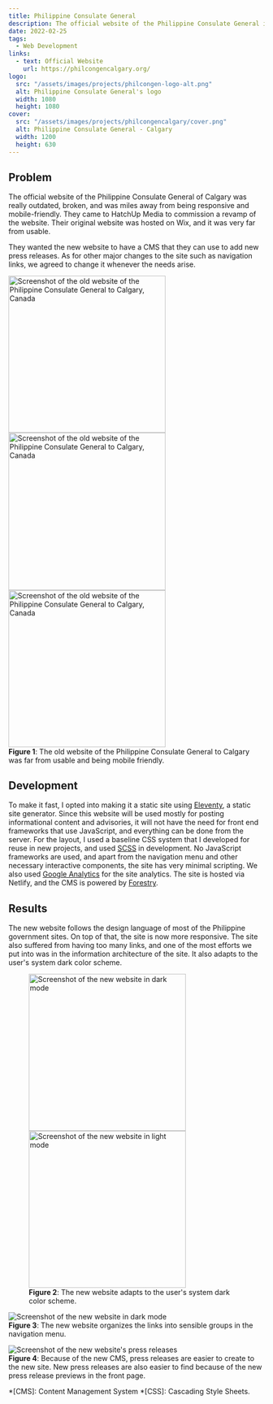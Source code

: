 ```yaml
---
title: Philippine Consulate General
description: The official website of the Philippine Consulate General in Calgary, Alberta, Canada.
date: 2022-02-25
tags:
  - Web Development
links:
  - text: Official Website
    url: https://philcongencalgary.org/
logo:
  src: "/assets/images/projects/philcongen-logo-alt.png"
  alt: Philippine Consulate General's logo
  width: 1080
  height: 1080
cover:
  src: "/assets/images/projects/philcongencalgary/cover.png"
  alt: Philippine Consulate General - Calgary
  width: 1200
  height: 630
---
```


## Problem

The official website of the Philippine Consulate General of Calgary was really outdated, broken, and was miles away from being responsive and mobile-friendly. They came to HatchUp Media to commission a revamp of the website. Their original website was hosted on Wix, and it was very far from usable.

They wanted the new website to have a CMS that they can use to add new press releases. As for other major changes to the site such as navigation links, we agreed to change it whenever the needs arise.

<figure class="image" style="width: min(90ch, 100%); margin-inline: auto;">
  <div class="center-justified cluster gap--m">
    <img style="width: min(35ch, 100%); flex-basis: 35ch; flex-grow: 0;" src="/assets/images/projects/philcongencalgary/philcongen-old-1.png" alt="Screenshot of the old website of the Philippine Consulate General to Calgary, Canada">
    <img style="width: min(35ch, 100%); flex-basis: 35ch; flex-grow: 0;" src="/assets/images/projects/philcongencalgary/philcongen-old.png" alt="Screenshot of the old website of the Philippine Consulate General to Calgary, Canada">
    <img style="width: min(35ch, 100%); flex-basis: 35ch; flex-grow: 0;" src="/assets/images/projects/philcongencalgary/philcongen-old-2.png" alt="Screenshot of the old website of the Philippine Consulate General to Calgary, Canada">
  </div>
  <figcaption>
    <strong>Figure 1</strong>: The old website of the Philippine Consulate General to Calgary was far from usable and being mobile friendly.
  </figcaption>
</figure>

## Development

To make it fast, I opted into making it a static site using [Eleventy][eleventy], a static site generator. Since this website will be used mostly for posting informational content and advisories, it will not have the need for front end frameworks that use JavaScript, and everything can be done from the server. For the layout, I used a baseline CSS system that I developed for reuse in new projects, and used [SCSS][scss] in development. No JavaScript frameworks are used, and apart from the navigation menu and other necessary interactive components, the site has very minimal scripting. We also used [Google Analytics][ga] for the site analytics. The site is hosted via Netlify, and the CMS is powered by [Forestry][forestry].

## Results

The new website follows the design language of most of the Philippine government sites. On top of that, the site is now more responsive. The site also suffered from having too many links, and one of the most efforts we put into was in the information architecture of the site. It also adapts to the user's system dark color scheme.

<figure class="image margin-top--xl">
  <div class="cluster gap--m">
    <img style="width: min(35ch, 100%); flex-basis: 35ch;" src="/assets/images/projects/philcongencalgary/new-1.png" alt="Screenshot of the new website in dark mode">
    <img style="width: min(35ch, 100%); flex-basis: 35ch;" src="/assets/images/projects/philcongencalgary/new-2.png" alt="Screenshot of the new website in light mode">
  </div>
  <figcaption>
    <strong>Figure 2</strong>: The new website adapts to the user's system dark color scheme.
  </figcaption>
</figure>
<figure class="image margin-top--xl" style="width: min(90ch, 100%); margin-inline: auto;">
  <img src="/assets/images/projects/philcongencalgary/new-3.png" alt="Screenshot of the new website in dark mode">
  <figcaption>
    <strong>Figure 3</strong>: The new website organizes the links into sensible groups in the navigation menu.
  </figcaption>
</figure>
<figure class="image margin-top--xl" style="width: min(90ch, 100%); margin-inline: auto;">
  <img src="/assets/images/projects/philcongencalgary/new-4.png" alt="Screenshot of the new website's press releases">
  <figcaption>
    <strong>Figure 4</strong>: Because of the new CMS, press releases are easier to create to the new site. New press releases are also easier to find because of the new press release previews in the front page.
  </figcaption>
</figure>

*[CMS]: Content Management System
*[CSS]: Cascading Style Sheets.

[eleventy]: https://11ty.dev/
[scss]: https://sass-lang.com/
[ga]: https://analytics.google.com/
[forestry]: https://forestry.io/